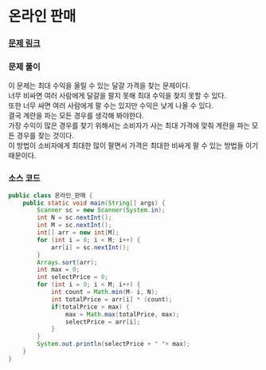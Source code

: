 # 온라인 판매

### [문제 링크](https://www.acmicpc.net/problem/1246)

### 문제 풀이
이 문제는 최대 수익을 올릴 수 있는 달걀 가격을 찾는 문제이다.</br>
너무 비싸면 여러 사람에게 달걀을 팔지 못해 최대 수익을 찾지 못할 수 있다. </br>
또한 너무 싸면 여러 사람에게 팔 수는 있지만 수익은 낮게 나올 수 있다. </br>
결국 계란을 파는 모든 경우를 생각해 봐야한다. </br>
가장 수익이 많은 경우를 찾기 위해서는 소비자가 사는 최대 가격에 맞춰 계란을 파는 모든 경우를 찾는 것이다.  </br>
이 방법이 소비자에게 최대한 많이 팔면서 가격은 최대한 비싸게 팔 수 있는 방법들 이기 때문이다. </br>
### 소스 코드
```java
public class 온라인_판매 {
    public static void main(String[] args) {
        Scanner sc = new Scanner(System.in);
        int N = sc.nextInt();
        int M = sc.nextInt();
        int[] arr = new int[M];
        for (int i = 0; i < M; i++) {
            arr[i] = sc.nextInt();
        }
        Arrays.sort(arr);
        int max = 0;
        int selectPrice = 0;
        for (int i = 0; i < M; i++) {
            int count = Math.min(M- i, N);
            int totalPrice = arr[i] * (count);
            if(totalPrice > max) {
                max = Math.max(totalPrice, max);
                selectPrice = arr[i];
            }
        }
        System.out.println(selectPrice + " "+ max);
    }
}

```
